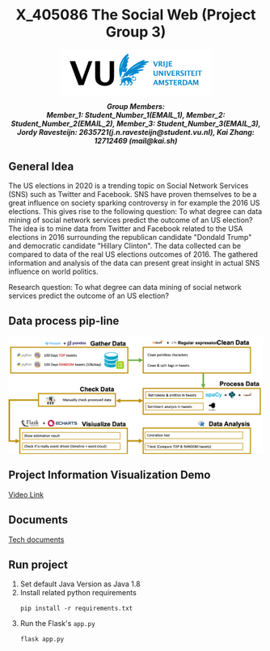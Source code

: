<h1 align="center">X_405086 The Social Web (Project Group 3)</h1>

<p align="center">
    <img src="./Doc/vu_logo.png" width="300" align="center">
</p>

<p align="center">
    <i>
        <b>
        Group Members: <br>Member_1: Student_Number_1(EMAIL_1), Member_2: Student_Number_2(EMAIL_2), Member_3: Student_Number_3(EMAIL_3), Jordy Ravesteijn: 2635721(j.n.ravesteijn@student.vu.nl), Kai Zhang: 12712469 (mail@kai.sh)
        </b>
    </i>
</p>


## General Idea

The US elections in 2020 is a trending topic on Social Network Services (SNS) such as Twitter and Facebook. SNS have proven themselves to be a great influence on society sparking controversy in for example the 2016 US elections. This gives rise to the following question: To what degree can data mining of social network services predict the outcome of an US election? The idea is to mine data from Twitter and Facebook related to the USA elections in 2016 surrounding the republican candidate "Dondald Trump" and democratic candidate "Hillary Clinton". The data collected can be compared to data of the real US elections outcomes of 2016. The gathered information and analysis of the data can present great insight in actual SNS influence on world politics.

Research question: To what degree can data mining of social network services predict the outcome of an US election?

## Data process pip-line
<p align="center">
    <img src="./Doc/process_pipline.png" width="900" align="center">
</p>

## Project Information Visualization Demo
[Video Link](PLEASE_INSERT_LINK)

## Documents
[Tech documents](./Doc/Tech.pdf)

## Run project
1. Set default Java Version as Java 1.8
2. Install related python requirements
    ```shell
    pip install -r requirements.txt
    ```
3. Run the Flask's `app.py`
    ```shell
    flask app.py
    ```
